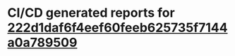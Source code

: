 # CI/CD generated reports for [222d1daf6f4eef60feeb625735f7144a0a789509](https://github.com/hydephp/develop/commit/222d1daf6f4eef60feeb625735f7144a0a789509)
